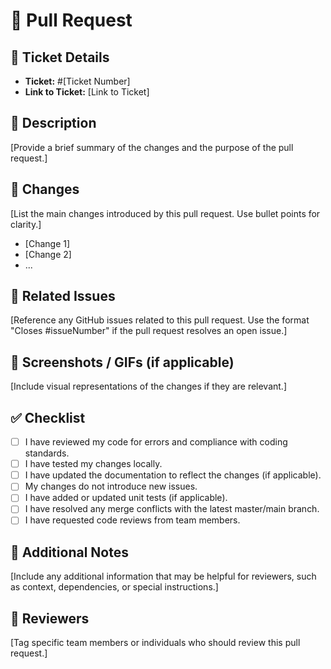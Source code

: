 # 🚀 Pull Request

## 🎫 Ticket Details
- **Ticket:** #[Ticket Number]
- **Link to Ticket:** [Link to Ticket]

## 📝 Description
[Provide a brief summary of the changes and the purpose of the pull request.]

## 🔄 Changes
[List the main changes introduced by this pull request. Use bullet points for clarity.]

- [Change 1]
- [Change 2]
- ...

## 🚧 Related Issues
[Reference any GitHub issues related to this pull request. Use the format "Closes #issueNumber" if the pull request resolves an open issue.]

## 🌈 Screenshots / GIFs (if applicable)
[Include visual representations of the changes if they are relevant.]

## ✅ Checklist
- [ ] I have reviewed my code for errors and compliance with coding standards.
- [ ] I have tested my changes locally.
- [ ] I have updated the documentation to reflect the changes (if applicable).
- [ ] My changes do not introduce new issues.
- [ ] I have added or updated unit tests (if applicable).
- [ ] I have resolved any merge conflicts with the latest master/main branch.
- [ ] I have requested code reviews from team members.

## 📌 Additional Notes
[Include any additional information that may be helpful for reviewers, such as context, dependencies, or special instructions.]

## 👀 Reviewers
[Tag specific team members or individuals who should review this pull request.]

